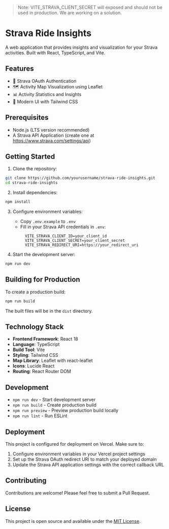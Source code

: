 > Note: VITE_STRAVA_CLIENT_SECRET will exposed and should not be used in production. We are working on a solution.

# Strava Ride Insights

A web application that provides insights and visualization for your Strava activities. Built with React, TypeScript, and Vite.

## Features

- 🔐 Strava OAuth Authentication
- 🗺️ Activity Map Visualization using Leaflet
- 📊 Activity Statistics and Insights
- 🎨 Modern UI with Tailwind CSS

## Prerequisites

- Node.js (LTS version recommended)
- A Strava API Application (create one at https://www.strava.com/settings/api)

## Getting Started

1. Clone the repository:
```bash
git clone https://github.com/yourusername/strava-ride-insights.git
cd strava-ride-insights
```

2. Install dependencies:
```bash
npm install
```

3. Configure environment variables:
   - Copy `.env.example` to `.env`
   - Fill in your Strava API credentials in `.env`:
     ```
       VITE_STRAVA_CLIENT_ID=your_client_id
       VITE_STRAVA_CLIENT_SECRET=your_client_secret
       VITE_STRAVA_REDIRECT_URI=https://your_redirect_uri
     ```

4. Start the development server:
```bash
npm run dev
```

## Building for Production

To create a production build:

```bash
npm run build
```

The built files will be in the `dist` directory.

## Technology Stack

- **Frontend Framework**: React 18
- **Language**: TypeScript
- **Build Tool**: Vite
- **Styling**: Tailwind CSS
- **Map Library**: Leaflet with react-leaflet
- **Icons**: Lucide React
- **Routing**: React Router DOM

## Development

- `npm run dev` - Start development server
- `npm run build` - Create production build
- `npm run preview` - Preview production build locally
- `npm run lint` - Run ESLint

## Deployment

This project is configured for deployment on Vercel. Make sure to:

1. Configure environment variables in your Vercel project settings
2. Set up the Strava OAuth redirect URI to match your deployed domain
3. Update the Strava API application settings with the correct callback URL

## Contributing

Contributions are welcome! Please feel free to submit a Pull Request.

## License

This project is open source and available under the [MIT License](LICENSE).
